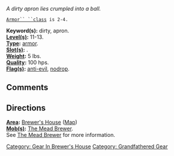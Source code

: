 *A dirty apron lies crumpled into a ball.*

[`Armor`` ``class`](Armor_Values.md "wikilink")` is 2-4.`

**Keyword(s):** dirty, apron.  
**[Level(s)](Object_Level.md "wikilink"):** 11-13.  
**[Type](:Category:_Object_Types.md "wikilink"):**
[armor](:Category:_Armor.md "wikilink").  
**[Slot(s)](Object_Slots.md "wikilink"):** <worn about body>.  
**[Weight](Object_Weight.md "wikilink"):** 5 lbs.  
**[Quality](Object_Quality.md "wikilink"):** 100 hps.  
**[Flag(s)](:Category:_Object_Flags.md "wikilink"):**
[anti-evil](Anti-Evil_Flag.md "wikilink"),
[nodrop](NoDrop_Flag.md "wikilink").  

## Comments

## Directions

**[Area](:Category:_Areas.md "wikilink"):** [Brewer's
House](:Category:_Brewer's_House.md "wikilink")
([Map](Brewer's_House_Map.md "wikilink"))  
**[Mob(s)](:Category:_Mobs.md "wikilink"):** [The Mead
Brewer](Mead_Brewer.md "wikilink").  
See [The Mead Brewer](Mead_Brewer.md "wikilink") for more information.  

[Category: Gear In Brewer's
House](Category:_Gear_In_Brewer's_House "wikilink") [Category:
Grandfathered Gear](Category:_Grandfathered_Gear "wikilink")
